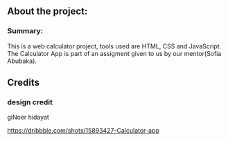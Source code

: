 ## About the project:
### Summary:
This is a web calculator project, tools used are HTML, CSS and JavaScript.
The Calculator App is part of an assigment given to us by our mentor(Sofia Abubaka).

## Credits
### design credit
 giNoer hidayat

 https://dribbble.com/shots/15893427-Calculator-app